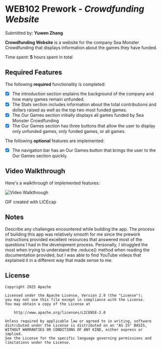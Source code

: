 # WEB102 Prework - *Crowdfunding Website*

Submitted by: **Yuwen Zhang**

**Crowdfunding Website** is a website for the company Sea Monster Crowdfunding that displays information about the games they have funded.

Time spent: **5** hours spent in total

## Required Features

The following **required** functionality is completed:

* [x] The introduction section explains the background of the company and how many games remain unfunded.
* [x] The Stats section includes information about the total contributions and dollars raised as well as the top two most funded games.
* [x] The Our Games section initially displays all games funded by Sea Monster Crowdfunding
* [x] The Our Games section has three buttons that allow the user to display only unfunded games, only funded games, or all games.

The following **optional** features are implemented:

* [x] The navigation bar has an Our Games button that brings the user to the Our Games section quickly.

## Video Walkthrough

Here's a walkthrough of implemented features:

<img src='https://imgur.com/a/drXjjME' title='Video Walkthrough' width='' alt='Video Walkthrough' />

GIF created with LICEcap 

## Notes

Describe any challenges encountered while building the app.
The process of building this app was relatively smooth for me since the prework instructions provided excellent resources that answered most of the questions I had in the development process. Personally, I struggled the most
when trying to understand the .reduce() method when reading the documentation provided, but I was able to find YouTube videos that explained it in a different way that made sense to me.

## License

    Copyright 2025 Apache

    Licensed under the Apache License, Version 2.0 (the "License");
    you may not use this file except in compliance with the License.
    You may obtain a copy of the License at

        http://www.apache.org/licenses/LICENSE-2.0

    Unless required by applicable law or agreed to in writing, software
    distributed under the License is distributed on an "AS IS" BASIS,
    WITHOUT WARRANTIES OR CONDITIONS OF ANY KIND, either express or implied.
    See the License for the specific language governing permissions and
    limitations under the License.
